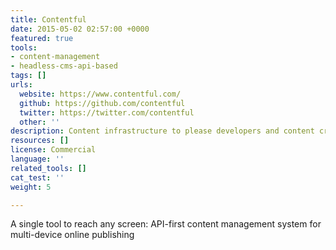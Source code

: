 ```yaml
---
title: Contentful
date: 2015-05-02 02:57:00 +0000
featured: true
tools:
- content-management
- headless-cms-api-based
tags: []
urls:
  website: https://www.contentful.com/
  github: https://github.com/contentful
  twitter: https://twitter.com/contentful
  other: ''
description: Content infrastructure to please developers and content creators
resources: []
license: Commercial
language: ''
related_tools: []
cat_test: ''
weight: 5

---
```

A single tool to reach any screen: API-first content management system for multi-device online publishing
